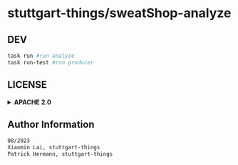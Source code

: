 # stuttgart-things/sweatShop-analyze

## DEV

```bash
task run #run analyze
task run-test #run producer
```

## LICENSE

<details><summary><b>APACHE 2.0</b></summary>

Copyright 2023 patrick hermann.

Licensed under the Apache License, Version 2.0 (the "License");
you may not use this file except in compliance with the License.
You may obtain a copy of the License at

    http://www.apache.org/licenses/LICENSE-2.0

Unless required by applicable law or agreed to in writing, software
distributed under the License is distributed on an "AS IS" BASIS,
WITHOUT WARRANTIES OR CONDITIONS OF ANY KIND, either express or implied.
See the License for the specific language governing permissions and
limitations under the License.

</details>


Author Information
------------------

```bash
08/2023
Xiaomin Lai, stuttgart-things
Patrick Hermann, stuttgart-things
```